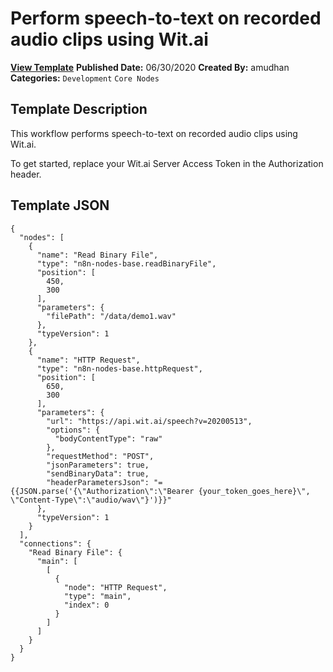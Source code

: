 # Perform speech-to-text on recorded audio clips using Wit.ai

**[View Template](https://n8n.io/workflows/437-/)**  **Published Date:** 06/30/2020  **Created By:** amudhan  **Categories:** `Development` `Core Nodes`  

## Template Description

This workflow performs speech-to-text on recorded audio clips using Wit.ai.

To get started, replace your Wit.ai Server Access Token in the Authorization header.

## Template JSON

```
{
  "nodes": [
    {
      "name": "Read Binary File",
      "type": "n8n-nodes-base.readBinaryFile",
      "position": [
        450,
        300
      ],
      "parameters": {
        "filePath": "/data/demo1.wav"
      },
      "typeVersion": 1
    },
    {
      "name": "HTTP Request",
      "type": "n8n-nodes-base.httpRequest",
      "position": [
        650,
        300
      ],
      "parameters": {
        "url": "https://api.wit.ai/speech?v=20200513",
        "options": {
          "bodyContentType": "raw"
        },
        "requestMethod": "POST",
        "jsonParameters": true,
        "sendBinaryData": true,
        "headerParametersJson": "={{JSON.parse('{\"Authorization\":\"Bearer {your_token_goes_here}\", \"Content-Type\":\"audio/wav\"}')}}"
      },
      "typeVersion": 1
    }
  ],
  "connections": {
    "Read Binary File": {
      "main": [
        [
          {
            "node": "HTTP Request",
            "type": "main",
            "index": 0
          }
        ]
      ]
    }
  }
}
```
